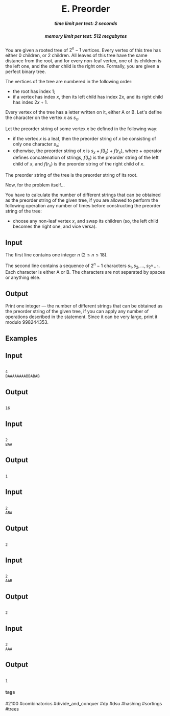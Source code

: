 <h1 style='text-align: center;'> E. Preorder</h1>

<h5 style='text-align: center;'>time limit per test: 2 seconds</h5>
<h5 style='text-align: center;'>memory limit per test: 512 megabytes</h5>

You are given a rooted tree of $2^n - 1$ vertices. Every vertex of this tree has either $0$ children, or $2$ children. All leaves of this tree have the same distance from the root, and for every non-leaf vertex, one of its children is the left one, and the other child is the right one. Formally, you are given a perfect binary tree.

The vertices of the tree are numbered in the following order:

* the root has index $1$;
* if a vertex has index $x$, then its left child has index $2x$, and its right child has index $2x+1$.

Every vertex of the tree has a letter written on it, either A or B. Let's define the character on the vertex $x$ as $s_x$.

Let the preorder string of some vertex $x$ be defined in the following way:

* if the vertex $x$ is a leaf, then the preorder string of $x$ be consisting of only one character $s_x$;
* otherwise, the preorder string of $x$ is $s_x + f(l_x) + f(r_x)$, where $+$ operator defines concatenation of strings, $f(l_x)$ is the preorder string of the left child of $x$, and $f(r_x)$ is the preorder string of the right child of $x$.

The preorder string of the tree is the preorder string of its root.

Now, for the problem itself...

You have to calculate the number of different strings that can be obtained as the preorder string of the given tree, if you are allowed to perform the following operation any number of times before constructing the preorder string of the tree:

* choose any non-leaf vertex $x$, and swap its children (so, the left child becomes the right one, and vice versa).
## Input

The first line contains one integer $n$ ($2 \le n \le 18$).

The second line contains a sequence of $2^n-1$ characters $s_1, s_2, \dots, s_{2^n-1}$. Each character is either A or B. The characters are not separated by spaces or anything else.

## Output

Print one integer — the number of different strings that can be obtained as the preorder string of the given tree, if you can apply any number of operations described in the statement. Since it can be very large, print it modulo $998244353$.

## Examples

## Input


```

4
BAAAAAAAABBABAB

```
## Output


```

16

```
## Input


```

2
BAA

```
## Output


```

1

```
## Input


```

2
ABA

```
## Output


```

2

```
## Input


```

2
AAB

```
## Output


```

2

```
## Input


```

2
AAA

```
## Output


```

1

```


#### tags 

#2100 #combinatorics #divide_and_conquer #dp #dsu #hashing #sortings #trees 